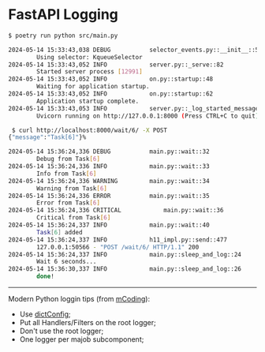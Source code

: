 # FastAPI Logging

```sh
$ poetry run python src/main.py

2024-05-14 15:33:43,038	DEBUG			selector_events.py::__init__::54
		Using selector: KqueueSelector
2024-05-14 15:33:43,052	INFO			server.py::_serve::82
		Started server process [12991]
2024-05-14 15:33:43,052	INFO			on.py::startup::48
		Waiting for application startup.
2024-05-14 15:33:43,052	INFO			on.py::startup::62
		Application startup complete.
2024-05-14 15:33:43,053	INFO			server.py::_log_started_message::214
		Uvicorn running on http://127.0.0.1:8000 (Press CTRL+C to quit)
```


```sh
 $ curl http://localhost:8000/wait/6/ -X POST
{"message":"Task[6]"}%
```


```sh
2024-05-14 15:36:24,336	DEBUG			main.py::wait::32
		Debug from Task[6]
2024-05-14 15:36:24,336	INFO			main.py::wait::33
		Info from Task[6]
2024-05-14 15:36:24,336	WARNING			main.py::wait::34
		Warning from Task[6]
2024-05-14 15:36:24,336	ERROR			main.py::wait::35
		Error from Task[6]
2024-05-14 15:36:24,336	CRITICAL			main.py::wait::36
		Critical from Task[6]
2024-05-14 15:36:24,337	INFO			main.py::wait::40
		Task[6] added
2024-05-14 15:36:24,337	INFO			h11_impl.py::send::477
		127.0.0.1:50566 - "POST /wait/6/ HTTP/1.1" 200
2024-05-14 15:36:24,337	INFO			main.py::sleep_and_log::24
		Wait 6 seconds...
2024-05-14 15:36:30,337	INFO			main.py::sleep_and_log::26
		done!
```


---

Modern Python loggin tips (from [mCoding](https://www.youtube.com/watch?v=9L77QExPmI0)):
- Use [dictConfig](https://docs.python.org/3/library/logging.config.html#logging.config.dictConfig);
- Put all Handlers/Filters on the root logger;
- Don't use the root logger;
- One logger per majob subcomponent;